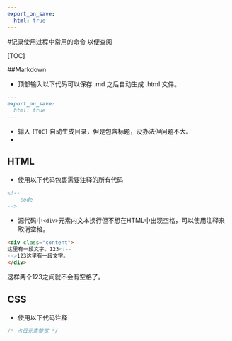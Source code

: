 ```yaml
---
export_on_save:
  html: true
---
```

#记录使用过程中常用的命令
以便查阅

[TOC]

##Markdown

* 顶部输入以下代码可以保存 .md 之后自动生成 .html 文件。
```md
---
export_on_save:
  html: true
---
```
* 输入 `[TOC]` 自动生成目录，但是包含标题，没办法但问题不大。
* 

## HTML

* 使用以下代码包裹需要注释的所有代码
```html
<!--
    code
-->
```

* 源代码中`<div>`元素内文本换行但不想在HTML中出现空格，可以使用注释来取消空格。
```html
<div class="content">
这里有一段文字。123<!--
-->123这里有一段文字。
</div>

```
这样两个123之间就不会有空格了。

## CSS

* 使用以下代码注释
```css
/* 占母元素整宽 */
```
